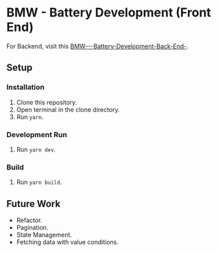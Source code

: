 # BMW - Battery Development (Front End)

For Backend, visit this [BMW---Battery-Development-Back-End-](https://github.com/SamiAlavi/BMW---Battery-Development-Back-End-).

## Setup

### Installation

1) Clone this repository.
2) Open terminal in the clone directory.
3) Run `yarn`.

### Development Run

1) Run `yarn dev`.

### Build

1) Run `yarn build`.

## Future Work

- Refactor.
- Pagination.
- State Management.
- Fetching data with value conditions.
